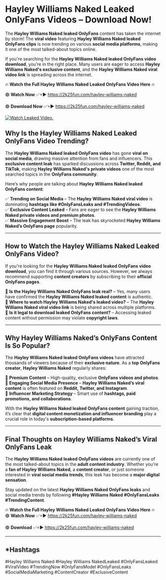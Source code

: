 # Hayley Williams Naked Leaked OnlyFans Videos – Download Now!

The **Hayley Williams Naked leaked OnlyFans** content has taken the internet by storm! The **viral video** featuring **Hayley Williams Naked leaked OnlyFans clips** is now trending on various **social media platforms**, making it one of the most talked-about topics online.  

If you're searching for the **Hayley Williams Naked leaked OnlyFans video download**, you’re in the right place. Many users are eager to access **Hayley Williams Naked's exclusive content**, and the **Hayley Williams Naked viral video link** is spreading across the internet.  

🔥 **Watch the Full Hayley Williams Naked Leaked OnlyFans Video Here** 🔥  

🟢 **Watch Now** ✅=► https://2k25fun.com/hayley-williams-naked

🟢 **Download Now** ✅=► https://2k25fun.com/hayley-williams-naked

[![Watch Leaked Video.](https://miro.medium.com/v2/resize:fit:828/format:webp/1*cilzJN44JGOrTw9NJCrNHA.gif "Watch Leaked Video")](https://2k25fun.com/hayley-williams-naked)

## **Why Is the Hayley Williams Naked Leaked OnlyFans Video Trending?**  

The **Hayley Williams Naked leaked OnlyFans video** has gone **viral on social media**, drawing massive attention from fans and influencers. This **exclusive content leak** has sparked discussions across **Twitter, Reddit, and TikTok**, making **Hayley Williams Naked's private videos** one of the most searched topics in the **OnlyFans community**.  

Here’s why people are talking about **Hayley Williams Naked leaked OnlyFans content**:  

✅ **Trending on Social Media** – The **Hayley Williams Naked viral video** is dominating **hashtags like #OnlyFansLeaks and #TrendingVideos**.  
✅ **Exclusive Content Leaked** – Fans are eager to see the **Hayley Williams Naked private videos and premium photos**.  
✅ **Massive Engagement Boost** – The leak has skyrocketed **Hayley Williams Naked’s OnlyFans page** popularity.  

---

## **How to Watch the Hayley Williams Naked Leaked OnlyFans Video?**  

If you're looking for the **Hayley Williams Naked leaked OnlyFans video download**, you can find it through various sources. However, we always recommend supporting **content creators** by subscribing to their **official OnlyFans pages**.  

🔹 **Is the Hayley Williams Naked OnlyFans leak real?** – Yes, many users have confirmed the **Hayley Williams Naked leaked content** is authentic.  
🔹 **Where to watch Hayley Williams Naked's leaked video?** – The **Hayley Williams Naked viral video link** is being shared across multiple platforms.  
🔹 **Is it legal to download leaked OnlyFans content?** – Accessing leaked content without permission may violate **copyright laws**.  

---

## **Why Hayley Williams Naked’s OnlyFans Content Is So Popular?**  

The **Hayley Williams Naked leaked OnlyFans videos** have attracted thousands of viewers because of their **exclusive nature**. As a **top OnlyFans creator**, **Hayley Williams Naked** regularly shares:  

📌 **Premium Content** – High-quality, exclusive **OnlyFans videos and photos**.  
📌 **Engaging Social Media Presence** – **Hayley Williams Naked’s viral content** is often featured on **Reddit, Twitter, and Instagram**.  
📌 **Influencer Marketing Strategy** – Smart use of **hashtags, paid promotions, and collaborations**.  

With the **Hayley Williams Naked leaked OnlyFans content** gaining traction, it’s clear that **digital content monetization and influencer branding** play a crucial role in today's **subscription-based platforms**.  

---

## **Final Thoughts on Hayley Williams Naked’s Viral OnlyFans Leak**  

The **Hayley Williams Naked leaked OnlyFans videos** are currently one of the most talked-about topics in the **adult content industry**. Whether you're a **fan of Hayley Williams Naked**, a **content creator**, or just someone interested in **viral social media trends**, this leak has become a **major digital sensation**.  

Stay updated on the latest **Hayley Williams Naked OnlyFans leaks** and social media trends by following **#Hayley Williams Naked #OnlyFansLeaks #TrendingContent**.  

🔥 **Watch the Full Hayley Williams Naked Leaked OnlyFans Video Here** 🔥  
🟢 **Watch Now** ✅=► https://2k25fun.com/hayley-williams-naked

🟢 **Download** ✅=► https://2k25fun.com/hayley-williams-naked

---

## *Hashtags
#Hayley Williams Naked #Hayley Williams NakedLeaked #OnlyFansLeaked #ViralVideo #TrendingNow #OnlyFansModel #OnlyFansLeaks #SocialMediaMarketing #ContentCreator #ExclusiveContent  